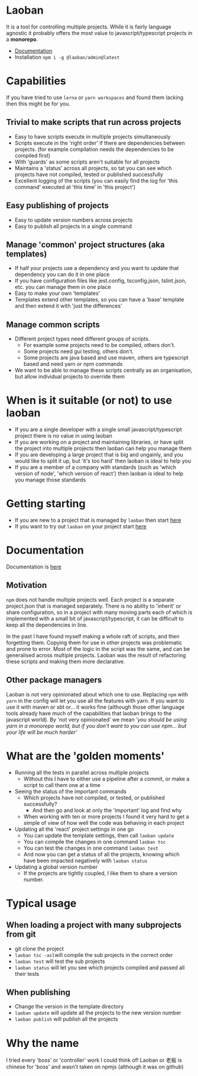 # Laoban

It is a tool for controlling multiple projects. While it is fairly language agnostic it
probably offers the most value to javascript/typescript projects in a __monorepo__.


* [Documentation](https://laoban-github.github.io)
* Installation `npm i -g @laoban/admin@latest`

# Capabilities

If you have tried to use `lerna` or `yarn workspaces` and found them lacking then this might be for you.

## Trivial to make scripts that run across projects
* Easy to have scripts execute in multiple projects simultaneously
* Scripts execute in the 'right order' if there are dependencies between projects. (for example compilation needs the dependencies to be compiled first)
* With 'guards' as some scripts aren't suitable for all projects
* Maintains a 'status' across all projects, so tat you can see which projects have not compiled, tested or published successfully
* Excellent logging of the scripts (you can easily find the log for 'this command' executed at 'this time' in 'this project')

## Easy publishing of projects
* Easy to update version numbers across projects
* Easy to publish all projects in a single command

## Manage 'common' project structures (aka templates)

* If half your projects use a dependency and you want to update that dependency you can do it in one place
* If you have configuration files like jest.config, tsconfig.json, tslint.json, etc. you can manage them in one place
* Easy to make your own 'templates'
* Templates extend other templates, so you can have a 'base' template and then extend it with 'just the differences'

## Manage common scripts

* Different project types need different groups of scripts.
  * For example some projects need to be compiled, others don't.
  * Some projects need gui testing, others don't.
  * Some projects are java based and use maven, others are typescript based and need yarn or npm commands
* We want to be able to manage these scripts centrally as an organisation, but allow individual projects to override them
 
# When is it suitable (or not) to use laoban

* If you are a single developer with a single small javascript/typescript project there is no value in using laoban
* If you are working on a project and maintaining libraries, or have split the project into multiple projects then laoban can help you manage them
* If you are developing a large project that is big and ungainly, and you would like to split it up, but 'it's too hard' then 
laoban is ideal to help you
* If you are a member of a company with standards (such as 'which version of node', 'which version of react') 
then laoban is ideal to help you manage those standards

# Getting starting 

* If you are new to a project that is managed by `laoban` then start [here](https://laoban-github.github.io/laoban/LAOBAN.EXISTING.html)
* If you want to try out `laoban` on your project start [here](https://laoban-github.github.io/laoban/GETTING.STARTED.html)

# Documentation

Documentation is [here](https://laoban-github.github.io/) 

## Motivation

`npm` does not handle multiple projects well. Each project is a separate project.json that is managed separately. There
is no ability to 'inherit' or share configuration, so in a project with many moving parts each of which is implemented
with a small bit of javascript/typescript, it can be difficult to keep all the dependencies in line.

In the past I have found myself making a whole raft of scripts, and then forgetting them. Copying them
for use in other projects was problematic and prone to error. Most of the logic in the 
script was the same, and can be generalised across multiple projects. Laoban was the result of 
refactoring these scripts and making them more declarative.

## Other package managers

Laoban is not very opinionated about which one to use. Replacing `npm` with `yarn`  in the config will let you use all the features with yarn. If
you want to use it with maven or sbt or... it works fine (although those other language tools already have much of the capabilities
that laoban brings to the javascript world). By 'not very opinionated' we mean 
*'you should be using yarn in a monorepo world, but if you don't want to you can use npm... but your 
life will be much harder'*

# What are the 'golden moments'

* Running all the tests in parallel across multiple projects
    * Without this I have to either use a pipeline after a commit, or make a script to call them one at a time
* Seeing the status of the important commands
    * Which projects have not compiled, or tested, or published successfully?
      * And then go and look at only the 'important' log and find why
    * When working with ten or more projects I found it very hard to get a simple of view of how well the code was
      behaving in each project
* Updating all the 'react' project settings in one go
    * You can update the template settings, then call `laoban update` 
    * You can compile the changes in one command `laoban tsc`
    * You can test the changes in one command `laoban test`
    * And now you can get a status of all the projects, knowing which have been impacted negatively with `laoban status`
* Updating a global version number
    * If the projects are tightly coupled, I like them to share a version number.

# Typical usage

## When loading a project with many subprojects from git

* git clone the project
* `laoban tsc -asl`will compile the sub projects in the correct order
* `laoban test` will test the sub projects
* `laoban status` will let you see which projects compiled and passed all their tests

## When publishing

* Change the version in the template directory
* `laoban update` will update all the projects to the new version number
* `laoban publish` will publish all the projects


# Why the name

I tried every 'boss' or 'controller' work I could think of! Laoban or 老板 is chinese for 'boss' and wasn't taken
on npmjs (although it was on github) 
